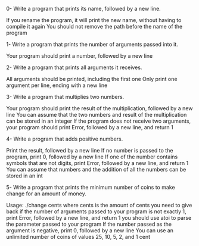 0- Write a program that prints its name, followed by a new line.

If you rename the program, it will print the new name, without having to compile it again
You should not remove the path before the name of the program

1- Write a program that prints the number of arguments passed into it.

Your program should print a number, followed by a new line

2- Write a program that prints all arguments it receives.

All arguments should be printed, including the first one
Only print one argument per line, ending with a new line

3- Write a program that multiplies two numbers.

Your program should print the result of the multiplication, followed by a new line
You can assume that the two numbers and result of the multiplication can be stored in an integer
If the program does not receive two arguments, your program should print Error, followed by a new line, and return 1

4- Write a program that adds positive numbers.

Print the result, followed by a new line
If no number is passed to the program, print 0, followed by a new line
If one of the number contains symbols that are not digits, print Error, followed by a new line, and return 1
You can assume that numbers and the addition of all the numbers can be stored in an int

5- Write a program that prints the minimum number of coins to make change for an amount of money.

Usage: ./change cents
where cents is the amount of cents you need to give back
if the number of arguments passed to your program is not exactly 1, print Error, followed by a new line, and return 1
you should use atoi to parse the parameter passed to your program
If the number passed as the argument is negative, print 0, followed by a new line
You can use an unlimited number of coins of values 25, 10, 5, 2, and 1 cent

